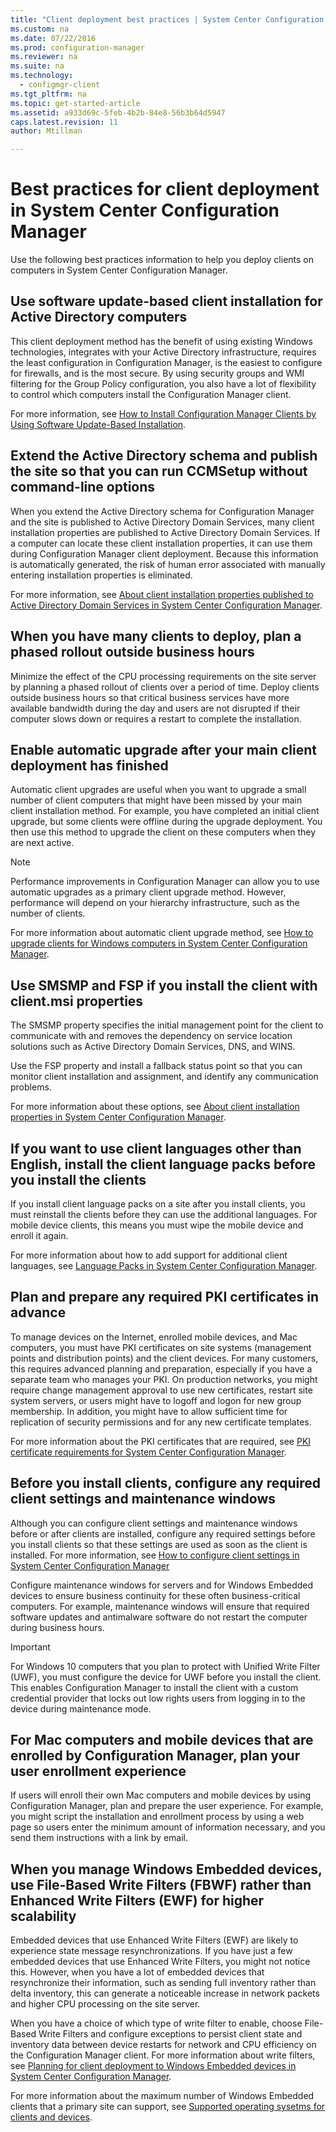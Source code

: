 ```yaml
---
title: "Client deployment best practices | System Center Configuration Manager"
ms.custom: na
ms.date: 07/22/2016
ms.prod: configuration-manager
ms.reviewer: na
ms.suite: na
ms.technology:
  - configmgr-client
ms.tgt_pltfrm: na
ms.topic: get-started-article
ms.assetid: a933d69c-5feb-4b2b-84e8-56b3b64d5947
caps.latest.revision: 11
author: Mtillman

---
```

# Best practices for client deployment in System Center Configuration Manager
Use the following best practices information to help you deploy clients on computers in System Center Configuration Manager.  

## Use software update-based client installation for Active Directory computers  
 This client deployment method has the benefit of using existing Windows technologies, integrates with your Active Directory infrastructure, requires the least configuration in Configuration Manager, is the easiest to configure for firewalls, and is the most secure. By using security groups and WMI filtering for the Group Policy configuration, you also have a lot of flexibility to control which computers install the Configuration Manager client.  

 For more information, see [How to Install Configuration Manager Clients by Using Software Update-Based Installation](../../../../core/clients/deploy/deploy-clients-to-windows-computers.md#BKMK_ClientSUP).  

## Extend the Active Directory schema and publish the site so that you can run CCMSetup without command-line options  
 When you extend the Active Directory schema for Configuration Manager and the site is published to Active Directory Domain Services, many client installation properties are published to Active Directory Domain Services. If a computer can locate these client installation properties, it can use them during Configuration Manager client deployment. Because this information is automatically generated, the risk of human error associated with manually entering installation properties is eliminated.  

 For more information, see [About client installation properties published to Active Directory Domain Services in System Center Configuration Manager](../../../../core/clients/deploy/about-client-installation-properties-published-to-active-directory-domain-services.md).  

## When you have many clients to deploy, plan a phased rollout outside business hours  
 Minimize the effect of the CPU processing requirements on the site server by planning a phased rollout of clients over a period of time. Deploy clients outside business hours so that critical business services have more available bandwidth during the day and users are not disrupted if their computer slows down or requires a restart to complete the installation.  

## Enable automatic upgrade after your main client deployment has finished  
 Automatic client upgrades are useful when you want to upgrade a small number of client computers that might have been missed by your main client installation method. For example, you have completed an initial client upgrade, but some clients were offline during the upgrade deployment. You then use this method to upgrade the client on these computers when they are next active.  

> [!NOTE]  
>  Performance improvements in Configuration Manager can allow you to use automatic upgrades as a primary client upgrade method. However, performance will depend on your hierarchy infrastructure, such as the number of clients.  

 For more information about automatic client upgrade method, see [How to upgrade clients for Windows computers in System Center Configuration Manager](../../../../core/clients/manage/upgrade/upgrade-clients-for-windows-computers.md).  

## Use SMSMP and FSP if you install the client with client.msi properties  
 The SMSMP property specifies the initial management point for the client to communicate with and removes the dependency on service location solutions such as Active Directory Domain Services, DNS, and WINS.  

 Use the FSP property and install a fallback status point so that you can monitor client installation and assignment, and identify any communication problems.  

 For more information about these options, see [About client installation properties in System Center Configuration Manager](../../../../core/clients/deploy/about-client-installation-properties.md).  

## If you want to use client languages other than English, install the client language packs before you install the clients  
 If you install client language packs on a site after you install clients, you must reinstall the clients before they can use the additional languages. For mobile device clients, this means you must wipe the mobile device and enroll it again.  

 For more information about how to add support for additional client languages, see [Language Packs in System Center Configuration Manager](../../../../core/servers/deploy/install/language-packs.md).  

## Plan and prepare any required PKI certificates in advance  
 To manage devices on the Internet, enrolled mobile devices, and Mac computers, you must have PKI certificates on site systems (management points and distribution points) and the client devices. For many customers, this requires advanced planning and preparation, especially if you have a separate team who manages your PKI. On production networks, you might require change management approval to use new certificates, restart site system servers, or users might have to logoff and logon for new group membership. In addition, you might have to allow sufficient time for replication of security permissions and for any new certificate templates.  

 For more information about the PKI certificates that are required, see [PKI certificate requirements for System Center Configuration Manager](../../../../core/plan-design/network/pki-certificate-requirements.md).  

## Before you install clients, configure any required client settings and maintenance windows  
 Although you can configure client settings and maintenance windows before or after clients are installed, configure any required settings before you install clients so that these settings are used as soon as the client is installed. For more information, see [How to configure client settings in System Center Configuration Manager](../../../../core/clients/deploy/configure-client-settings.md)  

 Configure maintenance windows for servers and for Windows Embedded devices to ensure business continuity for these often business-critical computers. For example, maintenance windows will ensure that required software updates and antimalware software do not restart the computer during business hours.  

> [!IMPORTANT]  
>  For Windows 10 computers that you plan to protect with Unified Write Filter (UWF), you must configure the device  for UWF before you install the client. This enables Configuration Manager to install the client with a custom credential provider that locks out low rights users from logging in to the device during maintenance mode.  

## For Mac computers and mobile devices that are enrolled by Configuration Manager, plan your user enrollment experience  
 If users will enroll their own Mac computers and mobile devices by using Configuration Manager, plan and prepare the user experience. For example, you might script the installation and enrollment process by using a web page so users enter the minimum amount of information necessary, and you send them instructions with a link by email.  

## When you manage Windows Embedded devices, use File-Based Write Filters (FBWF) rather than Enhanced Write Filters (EWF) for higher scalability  
 Embedded devices that use Enhanced Write Filters (EWF) are likely to experience state message resynchronizations. If you have just a few embedded devices that use Enhanced Write Filters, you might not notice this. However, when you have a lot of embedded devices that resynchronize their information, such as sending full inventory rather than delta inventory, this can generate a noticeable increase in network packets and higher CPU processing on the site server.  

 When you have a choice of which type of write filter to enable, choose File-Based Write Filters and configure exceptions to persist client state and inventory data between device restarts for network and CPU efficiency on the Configuration Manager client. For more information about write filters, see   [Planning for client deployment to Windows Embedded devices in System Center Configuration Manager](../../../../core/clients/deploy/plan/planning-for-client-deployment-to-windows-embedded-devices.md).  

 For more information about the maximum number of Windows Embedded clients that a primary site can support, see [Supported operating sysetms for clients and devices](../../../../core/plan-design/configs/supported-operating-systems-for-clients-and-devices.md).  

